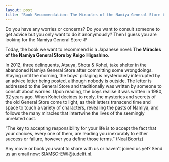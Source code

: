 ```yaml
---
layout: post
title: "Book Recommendation: The Miracles of the Namiya General Store by Keigo Higashino"
---
```



Do you have any worries or concerns? Do you want to consult someone to get advice but you only want to do it anonymously? Then I guess you are looking for the Namiya General Store :P

Today, the book we want to recommend is a Japanese novel: **The Miracles of the Namiya General Store by Keigo Higashino**.

In 2012, three delinquents, Atsuya, Shota & Kohei, take shelter in the abandoned Namiya General Store after committing some wrongdoings. Staying until the morning, the boys' pillaging is mysteriously interrupted by an advice letter being posted, although nobody is outside. The letter is addressed to the General Store and traditionally was written by someone to consult about worries. Upon reading, the boys realise it was written in 1980, 32 years ago. When Kohei decides to reply, the mysteries and secrets of the old General Store come to light, as their letters transcend time and space to touch a variety of characters, revealing the pasts of Namiya, and follows the many miracles that intertwine the lives of the seemingly unrelated cast.
  
“The key to accepting responsibility for your life is to accept the fact that your choices, every one of them, are leading you inexorably to either success or failure, however you define those terms.” (Neal Boortz)


Any movie or book you want to share with us or haven't joined us yet? Send us an email now: [SIAMSC-EWI@tudelft.nl].

[SIAMSC-EWI@tudelft.nl]: mailto:SIAMSC-EWI@tudelft.nl

